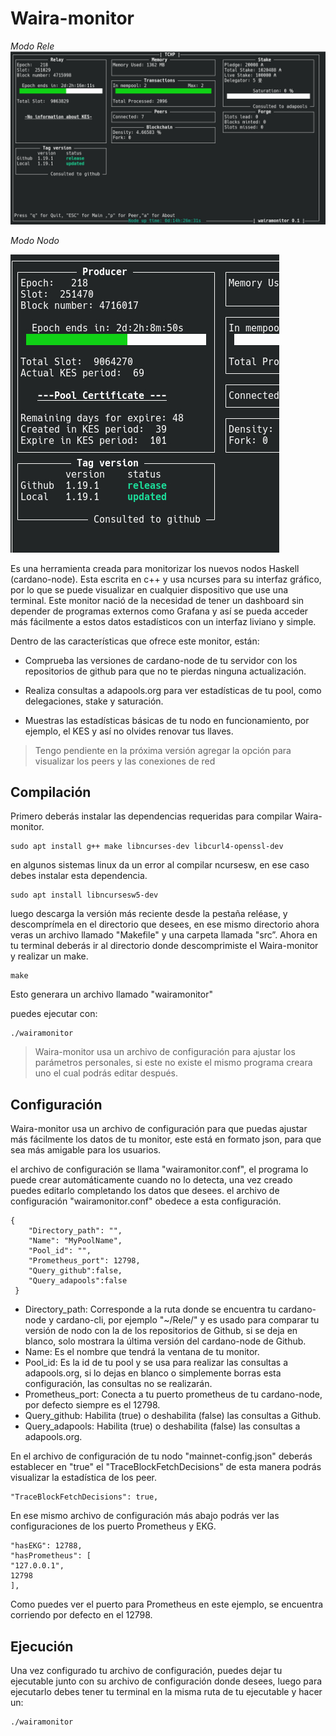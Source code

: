 # Waira-monitor

*Modo Rele*
![ ](./images/monitor.jpg  "Relay mode")

*Modo Nodo*

![ ](./images/monitor2.jpg  "Node mode")

Es una herramienta creada para monitorizar los nuevos nodos Haskell (cardano-node). Esta escrita en c++ y usa ncurses para su interfaz gráfico, por lo que se puede visualizar en cualquier dispositivo que use una terminal.
Este monitor nació de la necesidad de tener un dashboard sin depender de programas externos como Grafana y así se pueda acceder más fácilmente a estos datos estadísticos con un interfaz liviano y simple.

Dentro de las características que ofrece este monitor, están:

* Comprueba las versiones de cardano-node de tu servidor con los repositorios de github para que no te pierdas ninguna actualización.

* Realiza consultas a adapools.org para ver estadísticas de tu pool, como delegaciones, stake y saturación.

* Muestras las estadísticas básicas de tu nodo en funcionamiento, por ejemplo, el KES y así no olvides renovar tus llaves. 

> Tengo pendiente en la próxima versión agregar la opción para visualizar los peers y las conexiones de red

## Compilación

Primero deberás instalar las dependencias requeridas para compilar Waira-monitor.

	sudo apt install g++ make libncurses-dev libcurl4-openssl-dev

en algunos sistemas linux da un error al compilar ncursesw, en ese caso debes instalar esta dependencia.

    sudo apt install libncursesw5-dev

luego descarga la versión más reciente desde la pestaña reléase, y descomprímela en el directorio que desees, en ese mismo directorio ahora veras un archivo llamado "Makefile" y una carpeta llamada "src”.
Ahora en tu terminal deberás ir al directorio donde descomprimiste el Waira-monitor y realizar un make.

	make

Esto generara un archivo llamado "wairamonitor"

puedes ejecutar con:

	./wairamonitor

>Waira-monitor usa un archivo de configuración para ajustar los parámetros personales, si este no existe el mismo programa creara uno el cual podrás editar después.

## Configuración

Waira-monitor usa un archivo de configuración para que puedas ajustar más fácilmente los datos de tu monitor, este está en formato json, para que sea más amigable para los usuarios.

el archivo de configuración se llama "wairamonitor.conf", el programa lo puede crear automáticamente cuando no lo detecta, una vez creado puedes editarlo completando los datos que desees.
el archivo de configuración "wairamonitor.conf" obedece a esta configuración.

	{
    	"Directory_path": "",
    	"Name": "MyPoolName",
    	"Pool_id": "",
    	"Prometheus_port": 12798,
    	"Query_github":false,
        "Query_adapools":false
   	 }

* Directory_path: Corresponde a la ruta donde se encuentra tu cardano-node y cardano-cli, por ejemplo "~/Rele/" y es usado para comparar tu versión de nodo con la de los repositorios de Github, si se deja en blanco, solo mostrara la última versión del cardano-node de Github.
* Name: Es el nombre que tendrá la ventana de tu monitor.
* Pool_id: Es la id de tu pool y se usa para realizar las consultas a adapools.org, si lo dejas en blanco o simplemente borras esta configuración, las consultas no se realizarán.
* Prometheus_port: Conecta a tu puerto prometheus de tu cardano-node, por defecto siempre es el 12798.
* Query_github: Habilita (true) o deshabilita (false) las consultas a Github.
* Query_adapools: Habilita (true) o deshabilita (false) las consultas a adapools.org.

En el archivo de configuración de tu nodo "mainnet-config.json" deberás establecer en "true" el "TraceBlockFetchDecisions" de esta manera podrás visualizar la estadística de los peer.

	"TraceBlockFetchDecisions": true,

En ese mismo archivo de configuración más abajo podrás ver las configuraciones de los puerto Prometheus y EKG.

	"hasEKG": 12788,
	"hasPrometheus": [
	"127.0.0.1",
	12798
	],

Como puedes ver el puerto para Prometheus en este ejemplo, se encuentra corriendo por defecto en el 12798.


## Ejecución
Una vez configurado tu archivo de configuración, puedes dejar tu ejecutable junto con su archivo de configuración donde desees, luego para ejecutarlo debes tener tu terminal en la misma ruta de tu ejecutable y hacer un:

	./wairamonitor
